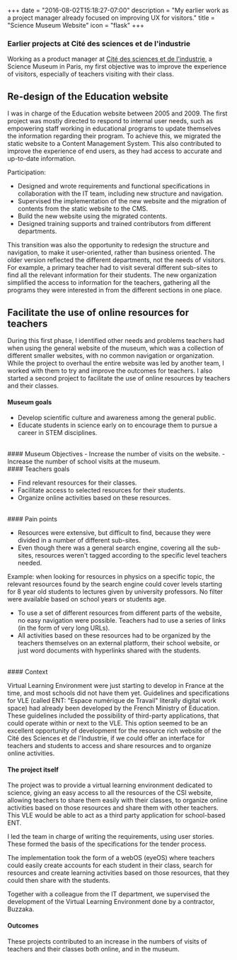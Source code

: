 +++
date = "2016-08-02T15:18:27-07:00"
description = "My earlier work as a project manager already focused on improving UX for visitors."
title = "Science Museum Website"
icon = "flask"
+++

### Earlier projects at Cité des sciences et de l'industrie

Working as a product manager at <a href="http://www.cite-sciences.fr/en/home/" target="blank">Cité des sciences et de l'industrie</a>, a Science Museum in Paris, my first objective was to improve the experience of visitors, especially of teachers visiting with their class. 

## Re-design of the Education website

I was in charge of the Education website between 2005 and 2009. The first project was mostly directed to respond to internal user needs, such as empowering staff working in educational programs to update themselves the information regarding their program. To achieve this, we migrated the static website to a Content Management System. This also contributed to improve the experience of end users, as they had access to accurate and up-to-date information. 

Participation:

- Designed and wrote requirements and functional specifications in collaboration with the IT team, including new structure and navigation.
- Supervised the implementation of the new website and the migration of contents from the static website to the CMS.
- Build the new website using the migrated contents.
- Designed training supports and trained contributors from different departments.

This transition was also the opportunity to redesign the structure and navigation, to make it user-oriented, rather than business oriented. The older version reflected the different departments, not the needs of visitors. For example, a primary teacher had to visit several different sub-sites to find all the relevant information for their students. The new organization simplified the access to information for the teachers, gathering all the programs they were interested in from the different sections in one place.  

## Facilitate the use of online resources for teachers

During this first phase, I identified other needs and problems teachers had when using the general website of the museum, which was a collection of different smaller websites, with no common navigation or organization. While the project to overhaul the entire website was led by another team, I worked with them to try and improve the outcomes for teachers. I also started a second project to facilitate the use of online resources by teachers and their classes.


#### Museum goals

- Develop scientific culture and awareness among the general public.
- Educate students in science early on to encourage them to pursue a career in STEM disciplines.

<br>
#### Museum Objectives
- Increase the number of visits on the website.
- Increase the number of school visits at the museum.

<br>
#### Teachers goals 

- Find relevant resources for their classes.
- Facilitate access to selected resources for their students.
- Organize online activities based on these resources.


<br>
#### Pain points

- Resources were extensive, but difficult to find, because they were divided in a number of different sub-sites.
- Even though there was a general search engine, covering all the sub-sites, resources weren't tagged according to the specific level teachers needed.

Example: when looking for resources in physics on a specific topic, the relevant resources found by the search engine could cover levels starting for 8 year old students to lectures given by university professors. No filter were available based on school years or students age.

- To use a set of different resources from different parts of the website, no easy navigation were possible. Teachers had to use a series of links (in the form of very long URLs).
- All activities based on these resources had to be organized by the teachers themselves on an external platform, their school website, or just word documents with hyperlinks shared with the students. 


<br>
#### Context

Virtual Learning Environment were just starting to develop in France at the time, and most schools did not have them yet. Guidelines and specifications for VLE (called ENT: "Espace numérique de Travail" literally digital work space) had already been developed by the French Ministry of Education. These guidelines included the possibility of third-party applications, that could operate within or next to the VLE. This option seemed to be an excellent opportunity of development for the resource rich website of the Cité des Sciences et de l'Industrie, if we could offer an interface for teachers and students to access and share resources and to organize online activities. 

#### The project itself

The project was to provide a virtual learning environment dedicated to science, giving an easy access to all the resources of the CSI website, allowing teachers to share them easily with their classes, to organize online activities based on those resources and share them with other teachers. This VLE would be able to act as a third party application for school-based ENT.

I led the team in charge of writing the requirements, using user stories. These formed the basis of the specifications for the tender process.

The implementation took the form of a webOS (eyeOS) where teachers could easily create accounts for each student in their class, search for resources and create learning activities based on those resources, that they could then share with the students. 

Together with a colleague from the IT department, we supervised the development of the Virtual Learning Environment done by a contractor, Buzzaka.

#### Outcomes

These projects contributed to an increase in the numbers of visits of teachers and their classes both online, and in the museum.


